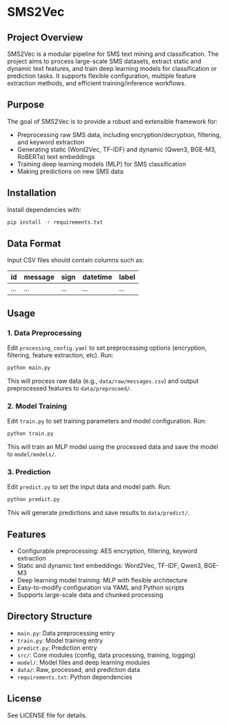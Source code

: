 
# SMS2Vec

## Project Overview
SMS2Vec is a modular pipeline for SMS text mining and classification. The project aims to process large-scale SMS datasets, extract static and dynamic text features, and train deep learning models for classification or prediction tasks. It supports flexible configuration, multiple feature extraction methods, and efficient training/inference workflows.

## Purpose
The goal of SMS2Vec is to provide a robust and extensible framework for:
- Preprocessing raw SMS data, including encryption/decryption, filtering, and keyword extraction
- Generating static (Word2Vec, TF-IDF) and dynamic (Qwen3, BGE-M3, RoBERTa) text embeddings
- Training deep learning models (MLP) for SMS classification
- Making predictions on new SMS data

## Installation
Install dependencies with:
```bash
pip install -r requirements.txt
```

## Data Format
Input CSV files should contain columns such as:

| id | message | sign | datetime | label |
|----|---------|------|----------|-------|
| ...| ...     | ...  | ...      | ...   |

## Usage

### 1. Data Preprocessing
Edit `processing_config.yaml` to set preprocessing options (encryption, filtering, feature extraction, etc).
Run:
```bash
python main.py
```
This will process raw data (e.g., `data/raw/messages.csv`) and output preprocessed features to `data/preproceed/`.

### 2. Model Training
Edit `train.py` to set training parameters and model configuration.
Run:
```bash
python train.py
```
This will train an MLP model using the processed data and save the model to `model/models/`.

### 3. Prediction
Edit `predict.py` to set the input data and model path.
Run:
```bash
python predict.py
```
This will generate predictions and save results to `data/predict/`.

## Features
- Configurable preprocessing: AES encryption, filtering, keyword extraction
- Static and dynamic text embeddings: Word2Vec, TF-IDF, Qwen3, BGE-M3
- Deep learning model training: MLP with flexible architecture
- Easy-to-modify configuration via YAML and Python scripts
- Supports large-scale data and chunked processing

## Directory Structure
- `main.py`: Data preprocessing entry
- `train.py`: Model training entry
- `predict.py`: Prediction entry
- `src/`: Core modules (config, data processing, training, logging)
- `model/`: Model files and deep learning modules
- `data/`: Raw, processed, and prediction data
- `requirements.txt`: Python dependencies

## License
See LICENSE file for details.


